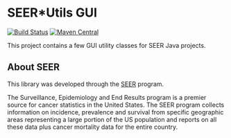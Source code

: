 # SEER*Utils GUI

[![Build Status](https://travis-ci.org/imsweb/seerutils-gui.svg?branch=master)](https://travis-ci.org/imsweb/seerutils-gui)
[![Maven Central](https://maven-badges.herokuapp.com/maven-central/com.imsweb/seerutils-gui/badge.svg)](https://maven-badges.herokuapp.com/maven-central/com.imsweb/seerutils-gui)

This project contains a few GUI utility classes for SEER Java projects.

## About SEER

This library was developed through the [SEER](http://seer.cancer.gov/) program.

The Surveillance, Epidemiology and End Results program is a premier source for cancer statistics in the United States.
The SEER program collects information on incidence, prevalence and survival from specific geographic areas representing
a large portion of the US population and reports on all these data plus cancer mortality data for the entire country.